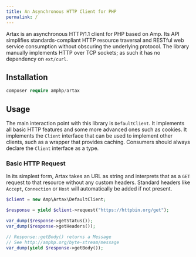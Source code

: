 ```yaml
---
title: An Asynchronous HTTP Client for PHP
permalink: /
---
```

Artax is an asynchronous HTTP/1.1 client for PHP based on Amp. Its API simplifies standards-compliant HTTP resource traversal and RESTful web service consumption without obscuring the underlying protocol. The library manually implements HTTP over TCP sockets; as such it has no dependency on `ext/curl`.

## Installation

```php
composer require amphp/artax
```

## Usage

The main interaction point with this library is `DefaultClient`. It implements all basic HTTP features and some more advanced ones such as cookies. It implements the `Client` interface that can be used to implement other clients, such as a wrapper that provides caching. Consumers should always declare the `Client` interface as a type.

### Basic HTTP Request

In its simplest form, Artax takes an URL as string and interprets that as a `GET` request to that resource without any custom headers. Standard headers like `Accept`, `Connection` or `Host` will automatically be added if not present.

```php
$client = new Amp\Artax\DefaultClient;

$response = yield $client->request("https://httpbin.org/get");

var_dump($response->getStatus());
var_dump($response->getHeaders());

// Response::getBody() returns a Message
// See http://amphp.org/byte-stream/message
var_dump(yield $response->getBody());
```
